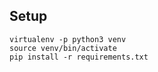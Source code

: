 ## Setup ##

```
virtualenv -p python3 venv
source venv/bin/activate
pip install -r requirements.txt
```
